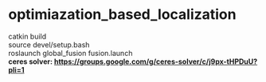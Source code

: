 # optimiazation_based_localization
catkin build  
source devel/setup.bash  
roslaunch global_fusion fusion.launch  
**ceres solver: https://groups.google.com/g/ceres-solver/c/j9px-tHPDuU?pli=1**

